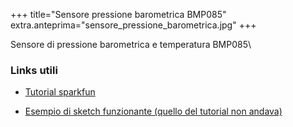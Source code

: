 +++
title="Sensore pressione barometrica BMP085"
extra.anteprima="sensore_pressione_barometrica.jpg"
+++

Sensore di pressione barometrica e temperatura BMP085\

### Links utili

-   [Tutorial sparkfun](https://www.sparkfun.com/tutorials/253)

<!-- -->

-   [Esempio di sketch funzionante (quello del tutorial non
    andava)](http://ilabbali.com/code/Arduino_BMP085.cpp)

